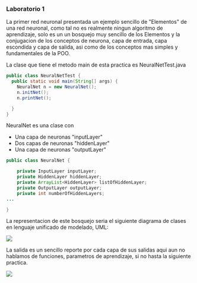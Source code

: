 ### Laboratorio 1

La primer red neuronal presentada un ejemplo sencillo  de "Elementos"
de una red neuronal, como tal no es realmente ningun algoritmo
de aprendizaje, solo es un un bosquejo muy sencillo de los Elementos
y la conjugacion de los conceptos de neurona, capa de entrada,
capa escondida y capa de salida, asi como de los conceptos mas
simples y fundamentales de la POO.


La clase que tiene el metodo main de esta practica es NeuralNetTest.java

```java
public class NeuralNetTest {
  public static void main(String[] args) {
    NeuralNet n = new NeuralNet();
    n.initNet();
    n.printNet();

  }
}
```

NeuralNet es una clase con

* Una capa de neuronas "inputLayer"
* Dos capas de neuronas "hiddenLayer"
* Una capa de neuronas "outputLayer"

```java
public class NeuralNet {

	private InputLayer inputLayer;
	private HiddenLayer hiddenLayer;
	private ArrayList<HiddenLayer> listOfHiddenLayer;
	private OutputLayer outputLayer;
	private int numberOfHiddenLayers;
...

}
```

La representacion de este bosquejo seria el siguiente diagrama de clases
en lenguaje unificado de modelado, UML:


![](https://snag.gy/ys8SDm.jpg)

La salida es un sencillo reporte por cada capa de sus salidas
aqui aun no hablamos de funciones, parametros de aprendizaje, si no hasta
la siguiente practica.

![](https://snag.gy/S8cB0o.jpg)

